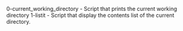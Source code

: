 0-current_working_directory - Script that prints the current working directory
1-listit - Script that display the contents list of the current directory.
